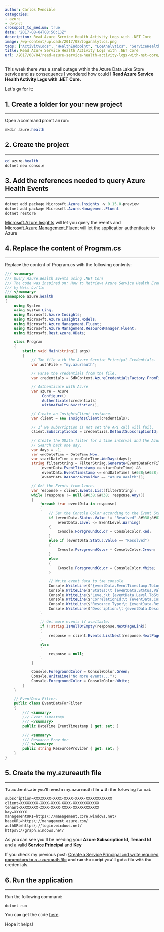 ```yaml
---
author: Carlos Mendible
categories:
- azure
- dotnet
crosspost_to_medium: true
date: "2017-08-04T08:50:13Z"
description: Read Azure Service Health Activity Logs with .NET Core
image: /wp-content/uploads/2017/08/loganalytics.png
tags: ["ActivityLogs", "HealthEndpoint", "LogAnalytics", "ServiceHealth"]
title: Read Azure Service Health Activity Logs with .NET Core
url: /2017/08/04/read-azure-service-health-activity-logs-with-net-core/
---
```

This week there was a small outage within the Azure Data Lake Store service and as consequence I wondered how could I **Read Azure Service Health Activity Logs with .NET Core.**

Let's go for it:

## 1. Create a folder for your new project
---
Open a command promt an run: 
    
``` powershell
mkdir azure.health
```
## 2. Create the project
---
``` powershell
cd azure.health
dotnet new console
```
## 3. Add the references needed to query Azure Health Events
---
``` powershell
dotnet add package Microsoft.Azure.Insights -v 0.15.0-preview
dotnet add package Microsoft.Azure.Management.Fluent
dotnet restore
```

<a href="https://www.nuget.org/packages/Microsoft.Azure.Insights/" target="_blank">Microsoft.Azure.Insights</a> will let you query the events and <a href="https://www.nuget.org/packages/Microsoft.Azure.Management.Fluent" target="_blank">Microsoft.Azure.Management.Fluent</a> will let the application authenticate to Azure

## 4. Replace the content of Program.cs
---
Replace the content of Program.cs with the following contents:
          
``` csharp
/// <summary>
/// Query Azure.Health Events using .NET Core
/// The code was inspired on: How to Retrieve Azure Service Health Event Logs (https://code.msdn.microsoft.com/windowsapps/How-To-Programmatically-49df487d/view/Reviews)
/// by Matt Loflin
/// </summary>
namespace azure.health
{
    using System;
    using System.Linq;
    using Microsoft.Azure.Insights;
    using Microsoft.Azure.Insights.Models;
    using Microsoft.Azure.Management.Fluent;
    using Microsoft.Azure.Management.ResourceManager.Fluent;
    using Microsoft.Rest.Azure.OData;

    class Program
    {
        static void Main(string[] args)
        {
            // The file with the Azure Service Principal Credentials.
            var authFile = "my.azureauth";

            // Parse the credentials from the file.
            var credentials = SdkContext.AzureCredentialsFactory.FromFile(authFile);

            // Authenticate with Azure
            var azure = Azure
                .Configure()
                .Authenticate(credentials)
                .WithDefaultSubscription();

            // Create an InsightsClient instance.
            var client = new InsightsClient(credentials);

            // If we subscription is not set the API call will fail. 
            client.SubscriptionId = credentials.DefaultSubscriptionId;

            // Create the OData filter for a time interval and the Azure.Health Provider.
            // Search back one day.
            var days = -1;
            var endDateTime = DateTime.Now;
            var startDateTime = endDateTime.AddDays(days);
            string filterString = FilterString.Generate<EventDataForFilter>(eventData =>
                (eventData.EventTimestamp >= startDateTime) &&
                (eventData.EventTimestamp <= endDateTime) &#038;&#038;
                (eventData.ResourceProvider == "Azure.Health"));

            // Get the Events from Azure.
            var response = client.Events.List(filterString);
            while (response != null &#038;&#038; response.Any())
            {
                foreach (var eventData in response)
                {
                    // Set the Console Color according to the Event Status. 
                    if (eventData.Status.Value != "Resolved" &#038;&#038;
                        eventData.Level <= EventLevel.Warning)
                    {
                        Console.ForegroundColor = ConsoleColor.Red;
                    }
                    else if (eventData.Status.Value == "Resolved")
                    {
                        Console.ForegroundColor = ConsoleColor.Green;
                    }
                    else
                    {
                        Console.ForegroundColor = ConsoleColor.White;
                    }

                    // Write event data to the console
                    Console.WriteLine($"{eventData.EventTimestamp.ToLocalTime()} - {eventData.ResourceProviderName.Value} - {eventData.OperationName.Value}");
                    Console.WriteLine($"Status:\t {eventData.Status.Value}");
                    Console.WriteLine($"Level:\t {eventData.Level.ToString()}");
                    Console.WriteLine($"CorrelationId:\t {eventData.CorrelationId}");
                    Console.WriteLine($"Resource Type:\t {eventData.ResourceType.Value}");
                    Console.WriteLine($"Description:\t {eventData.Description}");
                }

                // Get more events if available.
                if (!string.IsNullOrEmpty(response.NextPageLink))
                {
                    response = client.Events.ListNext(response.NextPageLink);
                }
                else
                {
                    response = null;
                }
            }

            Console.ForegroundColor = ConsoleColor.Green;
            Console.WriteLine("No more events...");
            Console.ForegroundColor = ConsoleColor.White;
        }
    }

    // EventData Filter. 
    public class EventDataForFilter
    {
        /// <summary>
        /// Event Timestamp
        /// </summary>
        public DateTime EventTimestamp { get; set; }

        /// <summary>
        /// Resource Provider
        /// </summary>
        public string ResourceProvider { get; set; }
    }
}
```

## 5. Create the my.azureauth file
---
To authenticate you'll need a my.azureauth file with the following format:

``` xml
subscription=XXXXXXXX-XXXX-XXXX-XXXX-XXXXXXXXXXXX
client=XXXXXXXX-XXXX-XXXX-XXXX-XXXXXXXXXXXX
tenant=XXXXXXXX-XXXX-XXXX-XXXX-XXXXXXXXXXXX
key=XXXXXX
managementURI=https\://management.core.windows.net/
baseURL=https\://management.azure.com/
authURL=https\://login.windows.net/
https\://graph.windows.net/
```
          
As you can see you'll be needing your **Azure Subscription Id**, **Tenand Id** and a valid **<a href="https://docs.microsoft.com/en-us/azure/azure-resource-manager/resource-group-authenticate-service-principal" target="_blank">Service Principal</a>** and **Key**.

If you check my previous post: <a href="https://carlos.mendible.com/2017/08/02/create-service-principal-write-required-parameters-to-azureauth-file/">Create a Service Principal and write required parameters to a .azureauth file</a> and run the script you'll get a file with the credentials. 
            
## 6. Run the application
---
Run the following command:
                
  ``` powershell
dotnet run
```
You can get the code <a href="https://github.com/cmendible/dotnetcore.samples/tree/master/azure.health" target="_blank">here</a>.

Hope it helps!